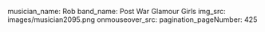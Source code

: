 musician_name: Rob
band_name: Post War Glamour Girls
img_src: images/musician2095.png
onmouseover_src: 
pagination_pageNumber: 425